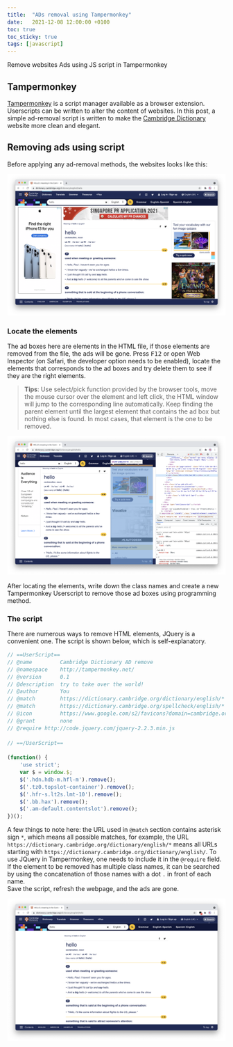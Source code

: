 ```yaml
---
title:  "ADs removal using Tampermonkey"
date:   2021-12-08 12:00:00 +0100
toc: true
toc_sticky: true
tags: [javascript]
---
```


Remove websites Ads using JS script in Tampermonkey

## Tampermonkey
[Tampermonkey](https://www.tampermonkey.net/) is a script manager available as a browser extension. Userscripts can be written to alter the content of websites. In this post, a simple ad-removal script is written to make the [Cambridge Dictionary](https://dictionary.cambridge.org/) website more clean and elegant.

## Removing ads using script
Before applying any ad-removal methods, the websites looks like this:  

![before](/assets/images/20211208/before.png)


### Locate the elements

The ad boxes here are elements in the HTML file, if those elements are removed from the file, the ads will be gone. Press <kbd>F12</kbd> or open Web Inspector (on Safari, the developer option needs to be enabled), locate the elements that corresponds to the ad boxes and try delete them to see if they are the right elements.  

> **Tips**: Use select/pick function provided by the browser tools, move the mouse cursor over the element and left click, the HTML window will jump to the corresponding line automatically. Keep finding the parent element until the largest element that contains the ad box but nothing else is found. In most cases, that element is the one to be removed.  

![locate](/assets/images/20211208/locate.png)

After locating the elements, write down the class names and create a new Tampermonkey Userscript to remove those ad boxes using programming method.

### The script

There are numerous ways to remove HTML elements, JQuery is a convenient one. The script is shown below, which is self-explanatory.

```javascript
// ==UserScript==
// @name         Cambridge Dictionary AD remove
// @namespace    http://tampermonkey.net/
// @version      0.1
// @description  try to take over the world!
// @author       You
// @match        https://dictionary.cambridge.org/dictionary/english/*
// @match        https://dictionary.cambridge.org/spellcheck/english/*
// @icon         https://www.google.com/s2/favicons?domain=cambridge.org
// @grant        none
// @require http://code.jquery.com/jquery-2.2.3.min.js

// ==/UserScript==

(function() {
    'use strict';
    var $ = window.$;
    $('.hdn.hdb-m.hfl-m').remove();
    $('.tz0.topslot-container').remove();
    $('.hfr-s.lt2s.lmt-10').remove();
    $('.bb.hax').remove();
    $('.am-default.contentslot').remove();
})();
```

A few things to note here: the URL used in `@match` section contains asterisk sign `*`, which means all possible matches, for example, the URL `https://dictionary.cambridge.org/dictionary/english/*` means all URLs starting with `https://dictionary.cambridge.org/dictionary/english/`. To use JQuery in Tampermonkey, one needs to include it in the `@require` field. If the element to be removed has multiple class names, it can be searched by using the concatenation of those names with a dot `.` in front of each name.  
Save the script, refresh the webpage, and the ads are gone.

![after](/assets/images/20211208/after.png)
